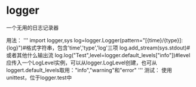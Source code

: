 # logger
一个无用的日志记录器

用法：
'''
import logger,sys
log=logger.Logger(pattern="[{time}/{type}]: {log}")#格式字符串，包含'time','type','log'三项
log.add_stream(sys.stdout)#或者其他什么输出流
log.log("Test",level=logger.default_levels["info"])#level应传入一个LogLevel实例，可以从logger.LogLevel创建，也可从loggert.default_levels取用："info","warning"和"error"
'''
测试：
使用unittest，位于logger.test中

